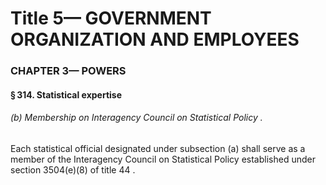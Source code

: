
# Title 5— GOVERNMENT ORGANIZATION AND EMPLOYEES
### CHAPTER 3— POWERS
#### § 314. Statistical expertise
###### (b) Membership on Interagency Council on Statistical Policy .

Each statistical official designated under subsection (a) shall serve as a member of the Interagency Council on Statistical Policy established under section 3504(e)(8) of title 44 .
